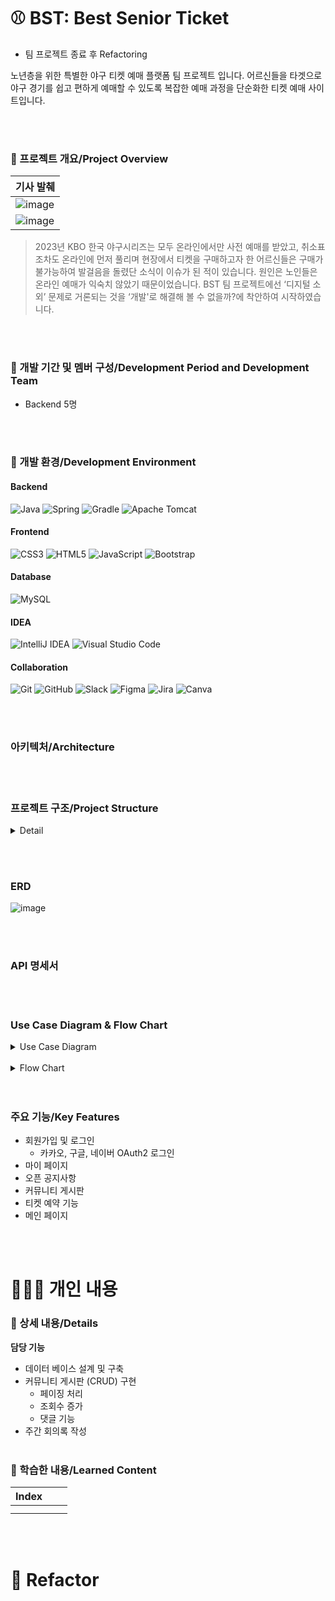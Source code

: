 # ⚾️ BST: Best Senior Ticket

- 팀 프로젝트 종료 후 Refactoring

노년층을 위한 특별한 야구 티켓 예매 플랫폼 팀 프로젝트 입니다. 어르신들을 타겟으로 야구 경기를 쉽고 편하게 예매할 수 있도록 복잡한 예매 과정을 단순화한 티켓 예매 사이트입니다.

</br></br>


### 🧾 프로젝트 개요/Project Overview

| 기사 발췌 |
| --- |
| ![image](https://github.com/subeenjeonHere/pj_BST/assets/145312273/d212bb7a-06d5-4eb0-a8d5-47e895d2a0ed) |
| ![image](https://github.com/subeenjeonHere/pj_BST/assets/145312273/3fe408a5-db8b-4e8e-8b53-8ff95281df1d) |

> 2023년 KBO 한국 야구시리즈는 모두 온라인에서만 사전 예매를 받았고, 취소표 조차도 온라인에 먼저 풀리며 현장에서 티켓을 구매하고자 한 어르신들은 구매가 불가능하여 발걸음을 돌렸단 소식이 이슈가 된 적이 있습니다.
원인은 노인들은 온라인 예매가 익숙치 않았기 때문이었습니다. BST 팀 프로젝트에선 ‘디지털 소외’ 문제로 거론되는 것을 ‘개발'로 해결해 볼 수 없을까?에 착안하여 시작하였습니다.


</br></br>


### 👥 개발 기간 및 멤버 구성/Development Period and Development Team

- Backend 5명

</br></br>


### 🧰 개발 환경/Development Environment
#### Backend
![Java](https://img.shields.io/badge/java-%23ED8B00.svg?style=for-the-badge&logo=openjdk&logoColor=white)
![Spring](https://img.shields.io/badge/spring-%236DB33F.svg?style=for-the-badge&logo=spring&logoColor=white)
![Gradle](https://img.shields.io/badge/Gradle-02303A.svg?style=for-the-badge&logo=Gradle&logoColor=white)
![Apache Tomcat](https://img.shields.io/badge/apache%20tomcat-%23F8DC75.svg?style=for-the-badge&logo=apache-tomcat&logoColor=black)

#### Frontend
![CSS3](https://img.shields.io/badge/css3-%231572B6.svg?style=for-the-badge&logo=css3&logoColor=white)
![HTML5](https://img.shields.io/badge/html5-%23E34F26.svg?style=for-the-badge&logo=html5&logoColor=white)
![JavaScript](https://img.shields.io/badge/javascript-%23323330.svg?style=for-the-badge&logo=javascript&logoColor=%23F7DF1E)
![Bootstrap](https://img.shields.io/badge/bootstrap-%238511FA.svg?style=for-the-badge&logo=bootstrap&logoColor=white)

#### Database
![MySQL](https://img.shields.io/badge/mysql-%2300f.svg?style=for-the-badge&logo=mysql&logoColor=white)

#### IDEA
![IntelliJ IDEA](https://img.shields.io/badge/IntelliJIDEA-000000.svg?style=for-the-badge&logo=intellij-idea&logoColor=white)
![Visual Studio Code](https://img.shields.io/badge/Visual%20Studio%20Code-0078d7.svg?style=for-the-badge&logo=visual-studio-code&logoColor=white)

#### Collaboration
![Git](https://img.shields.io/badge/git-%23F05033.svg?style=for-the-badge&logo=git&logoColor=white)
![GitHub](https://img.shields.io/badge/github-%23121011.svg?style=for-the-badge&logo=github&logoColor=white)
![Slack](https://img.shields.io/badge/Slack-4A154B?style=for-the-badge&logo=slack&logoColor=white)
![Figma](https://img.shields.io/badge/figma-%23F24E1E.svg?style=for-the-badge&logo=figma&logoColor=white)
![Jira](https://img.shields.io/badge/jira-%230A0FFF.svg?style=for-the-badge&logo=jira&logoColor=white)
![Canva](https://img.shields.io/badge/Canva-%2300C4CC.svg?style=for-the-badge&logo=Canva&logoColor=white)


</br></br>

### 아키텍처/Architecture


</br></br>

### 프로젝트 구조/Project Structure

<details>
<summary>Detail</summary>
<div markdown="1">

```jsx
└── main
    ├── java
    │   └── com
    │       └── bst
    │           └── ticket
    │               ├── DatabaseConfiguration.java
    │               ├── ServletInitializer.java
    │               ├── TickettingApplication.java
    │               ├── auth
    │               │   ├── PrincipalDetailService.java
    │               │   └── PrincipalDetails.java
    │               ├── config
    │               │   ├── LocalDateTimeSerializer.java
    │               │   └── SecurityConfig.java
    │               ├── controller
    │               │   ├── CommunityCommentController.java
    │               │   ├── CommunityController.java
    │               │   ├── LoginController.java
    │               │   ├── MainController.java
    │               │   ├── MemberContoller.java
    │               │   ├── NoticeController.java
    │               │   ├── RegistController.java
    │               │   ├── ReservationController.java
    │               │   └── TicketController.java
    │               ├── dao
    │               │   ├── CommunityCommentDao.java
    │               │   ├── CommunityDao.java
    │               │   ├── LoginDao.java
    │               │   ├── MainDao.java
    │               │   ├── MemberDao.java
    │               │   ├── NoticeDao.java
    │               │   ├── RegistDao.java
    │               │   ├── ReservationDao.java
    │               │   ├── TicketDao.java
    │               │   └── impl
    │               │       ├── CommunityCommentDaoImpl.java
    │               │       ├── CommunityDaoImpl.java
    │               │       ├── LoginDaoImpl.java
    │               │       ├── MainDaoImpl.java
    │               │       ├── MemberDaoImpl.java
    │               │       ├── NoticeDaoImpl.java
    │               │       ├── RegistDaoImpl.java
    │               │       ├── ReservationDaoImpl.java
    │               │       └── TicketDaoImpl.java
    │               ├── dto
    │               │   └── SearchDto.java
    │               ├── oauth
    │               │   ├── GoogleUserInfo.java
    │               │   ├── KakaoUserInfo.java
    │               │   ├── NaverUserInfo.java
    │               │   ├── OAuth2UserInfo.java
    │               │   └── PrincipalOauth2UserService.java
    │               ├── service
    │               │   ├── CommunityService.java
    │               │   ├── LoginService.java
    │               │   ├── MainService.java
    │               │   ├── MemberService.java
    │               │   ├── NoticeService.java
    │               │   ├── RegistService.java
    │               │   ├── ReservationService.java
    │               │   ├── TicketService.java
    │               │   └── impl
    │               │       ├── CommunityServiceImpl.java
    │               │       ├── LoginServiceImpl.java
    │               │       ├── MainServiceImpl.java
    │               │       ├── MemberServiceImpl.java
    │               │       ├── NoticeServiceImpl.java
    │               │       ├── RegistServiceImpl.java
    │               │       ├── ReservationServiceImpl.java
    │               │       └── TickeServiceImpl.java
    │               └── vo
    │                   ├── CommunityCommentVO.java
    │                   ├── CommunityVO.java
    │                   ├── GameVO.java
    │                   ├── MainVO.java
    │                   ├── MemberVO.java
    │                   ├── NoticeVO.java
    │                   └── ReservationVO.java
    ├── resources
```

</div>
</details>


</br></br>

### ERD

![image](https://github.com/subeenjeonHere/pj_BST/assets/145312273/5189b0a0-97ae-4c4e-b402-16b5bd26a535)



</br></br>
### API 명세서



</br></br>

### Use Case Diagram & Flow Chart

<details>
<summary>Use Case Diagram</summary>
<div markdown="1">

| 커뮤니티 게시판 | 메인 페이지 | 마이 페이지 | 티켓 예매 페이지 |
| --- | --- | --- | --- |
| ![커뮤니티 게시판](https://github.com/subeenjeonHere/pj_BST/assets/145312273/57ed8237-4872-40c9-a025-27fe33595718) | ![메인 페이지](https://github.com/subeenjeonHere/pj_BST/assets/145312273/f72c1126-5a2e-4d70-b21c-a795decdedde) | ![마이 페이지](https://github.com/subeenjeonHere/pj_BST/assets/145312273/8df7ed54-c86b-40e6-a497-08fe5fd32a3b) | ![티켓 예매 페이지](https://github.com/subeenjeonHere/pj_BST/assets/145312273/e4ee47f5-1c9a-4246-9fb9-da9acd00d5c3) |


</div>
</details>

</br>

<details>
<summary>Flow Chart</summary>
<div markdown="1">

| 커뮤니티 게시판 | 티켓 예매 | 로그인 | 회원가입 | 메인 페이지 | 티켓 오픈 공지 |
| --- | --- | --- | --- | --- | --- |
| ![커뮤니티 게시판](https://github.com/subeenjeonHere/pj_BST/assets/145312273/8a9f98e5-033c-4fbd-9e37-66390d6a33f1) | ![티켓 예매](https://github.com/subeenjeonHere/pj_BST/assets/145312273/6842d3e7-5ffc-4302-b21d-89245b51d3e7) | ![로그인](https://github.com/subeenjeonHere/pj_BST/assets/145312273/74602d13-fe6c-47bd-9b4b-8fcbb0af99a1) | ![회원가입](https://github.com/subeenjeonHere/pj_BST/assets/145312273/0ef4cb58-6396-4791-ac53-04d7792bb562) | ![메인 페이지](https://github.com/subeenjeonHere/pj_BST/assets/145312273/16b19684-dc19-413d-aa27-374119b9b2a7) | ![티켓 오픈 공지](https://github.com/subeenjeonHere/pj_BST/assets/145312273/e6cae41a-ef12-4370-b9c2-d7dd2f3ead5a) |


</div>
</details>
</br></br>



### 주요 기능/Key Features
- 회원가입 및 로그인
    - 카카오, 구글, 네이버 OAuth2 로그인
- 마이 페이지
- 오픈 공지사항
- 커뮤니티 게시판
- 티켓 예약 기능
- 메인 페이지

</br></br>

# 👩🏻‍💻 개인 내용
### 📝 상세 내용/Details
**담당 기능**

- 데이터 베이스 설계 및 구축
- 커뮤니티 게시판 (CRUD) 구현
    - 페이징 처리
    - 조회수 증가
    - 댓글 기능
- 주간 회의록 작성
</br></br>

### 📗 학습한 내용/Learned Content

| Index |  |  |
| --- | --- | --- |
|  |  |  |
|  |  |  |


</br></br>

# 🚀 Refactor

